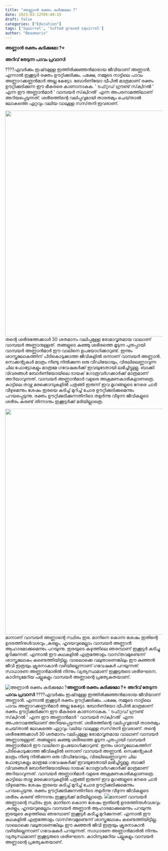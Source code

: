 ```yaml
---
title: "അണ്ണാൻ രക്തം കുടിക്കുമോ ?"
date: 2023-03-12T05:49:15
draft: false
categories: ["Education"]
tags: ['Squirrel', 'tufted ground squirrel']
author: "Beaumaris"
---
```


<strong>അണ്ണാൻ രക്തം കുടിക്കുമോ ?⭐</strong>

<strong>അറിവ് തേടുന്ന പാവം പ്രവാസി</strong>

????ഏവർക്കും ഇഷ്‌ടമുള്ള ഇത്തിരിക്കുഞ്ഞൻമാരായ ജീവിയാണ് അണ്ണാൻ. എന്നാൽ ഇക്കൂട്ടർ രക്തം ഊറ്റിക്കുടിക്കും. പക്ഷേ, നമ്മുടെ നാട്ടിലെ പാവം അണ്ണാറക്കണ്ണൻമാർ അല്ല കേട്ടോ. ബോർണിയോ ദ്വീപിൽ മാത്രമാണ് രക്തം ഊറ്റിക്കുടിക്കുന്ന ഈ ഭീകരരെ കാണാനാകുക. ' ടഫ്‌റ്റഡ് ഗ്രൗണ്ട് സ്‌ക്വിറൽ ' എന്ന ഈ അണ്ണാൻമാർ ' വാമ്പയർ സ്‌ക്വിറൽ' എന്ന അപരനാമത്തിലാണ് അറിയപ്പെടുന്നത്. ശരീരത്തിന്റെ വലിപ്പവുമായി താരതമ്യം ചെയ്‌താൽ ലോകത്തെ ഏറ്റവും വലിയ വാലുള്ള സസ്‌തനി ഇവരാണ്.

<img class="size-full wp-image-387196 aligncenter" src="https://cdn.boolokam.com/articles/2023/03/qfqf.jpg" alt="" width="720" height="720" />തന്റെ ശരീരത്തേക്കാൾ 30 ശതമാനം വലിപ്പമുള്ള രോമാവൃതമായ വാലാണ് വാമ്പയർ അണ്ണാനുള്ളത്. തങ്ങളുടെ കുഞ്ഞു ശരീരത്തെ മൂടുന്ന പുതപ്പായി വാമ്പയർ അണ്ണാൻമാർ ഈ വാലിനെ ഉപയോഗിക്കാറുണ്ട്. ഇന്നും ശാസ്ത്രലോകത്തിന് പിടികൊടുക്കാത്ത ജീവികളിൽ ഒന്നാണ് വാമ്പയർ അണ്ണാൻ. സെക്കന്റുകൾ മാത്രം നീണ്ടു നിൽക്കുന്ന ഒരു വീഡിയോയും, വിരലിലെണ്ണാവുന്ന ചില ഫോട്ടോകളും മാത്രമേ ഗവേഷകർക്ക് ഇവയുടേതായി ലഭിച്ചിട്ടുള്ളു. ബാക്കി വിവരങ്ങൾ ബോർണിയോയിലെ ദായക് ഗോത്രവർഗക്കാർക്ക് മാത്രമാണ് അറിയാവുന്നത്. വാമ്പയർ അണ്ണാൻമാർ വളരെ അക്രമണകാരികളാണത്രെ. കാട്ടിലെ താഴ്ന്ന മരക്കൊമ്പുകളിൽ പതുങ്ങി ഇരുന്ന് ഇവ മൃഗങ്ങളുടെ നേരെ ചാടി വീഴുമെന്നും ശേഷം ഇരയെ കടിച്ച് മുറിച്ച് ചോര ഊറ്റിക്കുടിക്കുമെന്നും പറയപ്പെടുന്നു. രക്തം ഊറ്റിക്കുടിക്കുന്നതിനിടെ തളർന്നു വീഴുന്ന ജീവികളുടെ ശരീരം കരണ്ട് തിന്നാനും ഇക്കൂട്ടർക്ക് മടിയില്ലാത്രെ.

<img class="size-full wp-image-387197 aligncenter" src="https://cdn.boolokam.com/articles/2023/03/fqf.jpg" alt="" width="720" height="720" />മാനാണ് വാമ്പയർ അണ്ണാന്റെ സ്ഥിരം ഇര. മാനിനെ കൊന്ന ശേഷം ഇതിന്റെ ഉദരത്തിനുൾവശവും ,കരളും, ഹൃദയവുമെല്ലാം വാമ്പയർ അണ്ണാൻ ആഹാരമാക്കുമെന്നും പറയുന്നു. ഇരയുടെ കഴുത്തിലെ ഞരമ്പാണ് ഇക്കൂട്ടർ കടിച്ചു മുറിക്കുന്നത്. എന്നാൽ ഈ കഥകളിൽ എത്രത്തോളം വാസ്‌തവമുണ്ടെന്ന് ശാസ്ത്രലോകം കണ്ടെത്തിയിട്ടില്ല. വാലൊക്കെ വലുതാണെങ്കിലും ഈ കുഞ്ഞൻ ജീവി ഇത്രയും ക്രൂരനാകാൻ വഴിയില്ലെന്നാണ് ഗവേഷകർ പറയുന്നത്. സാധാരണ അണ്ണാൻമാരിൽ നിന്നും വ്യത്യസ്ഥമാണ് ഇക്കൂട്ടരുടെ ശരീരഘടന. കാഠിന്യമേറിയ പല്ലുകളും വാമ്പയർ അണ്ണാന്റെ പ്രത്യേകതയാണ്.


![അണ്ണാൻ രക്തം കുടിക്കുമോ ?](https://cdn.boolokam.com/articles/2023/03/qfqf.jpg)**അണ്ണാൻ രക്തം കുടിക്കുമോ ?⭐** **അറിവ് തേടുന്ന പാവം പ്രവാസി** ????ഏവർക്കും ഇഷ്‌ടമുള്ള ഇത്തിരിക്കുഞ്ഞൻമാരായ ജീവിയാണ് അണ്ണാൻ. എന്നാൽ ഇക്കൂട്ടർ രക്തം ഊറ്റിക്കുടിക്കും. പക്ഷേ, നമ്മുടെ നാട്ടിലെ പാവം അണ്ണാറക്കണ്ണൻമാർ അല്ല കേട്ടോ. ബോർണിയോ ദ്വീപിൽ മാത്രമാണ് രക്തം ഊറ്റിക്കുടിക്കുന്ന ഈ ഭീകരരെ കാണാനാകുക. ' ടഫ്‌റ്റഡ് ഗ്രൗണ്ട് സ്‌ക്വിറൽ ' എന്ന ഈ അണ്ണാൻമാർ ' വാമ്പയർ സ്‌ക്വിറൽ' എന്ന അപരനാമത്തിലാണ് അറിയപ്പെടുന്നത്. ശരീരത്തിന്റെ വലിപ്പവുമായി താരതമ്യം ചെയ്‌താൽ ലോകത്തെ ഏറ്റവും വലിയ വാലുള്ള സസ്‌തനി ഇവരാണ്. തന്റെ ശരീരത്തേക്കാൾ 30 ശതമാനം വലിപ്പമുള്ള രോമാവൃതമായ വാലാണ് വാമ്പയർ അണ്ണാനുള്ളത്. തങ്ങളുടെ കുഞ്ഞു ശരീരത്തെ മൂടുന്ന പുതപ്പായി വാമ്പയർ അണ്ണാൻമാർ ഈ വാലിനെ ഉപയോഗിക്കാറുണ്ട്. ഇന്നും ശാസ്ത്രലോകത്തിന് പിടികൊടുക്കാത്ത ജീവികളിൽ ഒന്നാണ് വാമ്പയർ അണ്ണാൻ. സെക്കന്റുകൾ മാത്രം നീണ്ടു നിൽക്കുന്ന ഒരു വീഡിയോയും, വിരലിലെണ്ണാവുന്ന ചില ഫോട്ടോകളും മാത്രമേ ഗവേഷകർക്ക് ഇവയുടേതായി ലഭിച്ചിട്ടുള്ളു. ബാക്കി വിവരങ്ങൾ ബോർണിയോയിലെ ദായക് ഗോത്രവർഗക്കാർക്ക് മാത്രമാണ് അറിയാവുന്നത്. വാമ്പയർ അണ്ണാൻമാർ വളരെ അക്രമണകാരികളാണത്രെ. കാട്ടിലെ താഴ്ന്ന മരക്കൊമ്പുകളിൽ പതുങ്ങി ഇരുന്ന് ഇവ മൃഗങ്ങളുടെ നേരെ ചാടി വീഴുമെന്നും ശേഷം ഇരയെ കടിച്ച് മുറിച്ച് ചോര ഊറ്റിക്കുടിക്കുമെന്നും പറയപ്പെടുന്നു. രക്തം ഊറ്റിക്കുടിക്കുന്നതിനിടെ തളർന്നു വീഴുന്ന ജീവികളുടെ ശരീരം കരണ്ട് തിന്നാനും ഇക്കൂട്ടർക്ക് മടിയില്ലാത്രെ. ![](https://cdn.boolokam.com/articles/2023/03/fqf.jpg)മാനാണ് വാമ്പയർ അണ്ണാന്റെ സ്ഥിരം ഇര. മാനിനെ കൊന്ന ശേഷം ഇതിന്റെ ഉദരത്തിനുൾവശവും ,കരളും, ഹൃദയവുമെല്ലാം വാമ്പയർ അണ്ണാൻ ആഹാരമാക്കുമെന്നും പറയുന്നു. ഇരയുടെ കഴുത്തിലെ ഞരമ്പാണ് ഇക്കൂട്ടർ കടിച്ചു മുറിക്കുന്നത്. എന്നാൽ ഈ കഥകളിൽ എത്രത്തോളം വാസ്‌തവമുണ്ടെന്ന് ശാസ്ത്രലോകം കണ്ടെത്തിയിട്ടില്ല. വാലൊക്കെ വലുതാണെങ്കിലും ഈ കുഞ്ഞൻ ജീവി ഇത്രയും ക്രൂരനാകാൻ വഴിയില്ലെന്നാണ് ഗവേഷകർ പറയുന്നത്. സാധാരണ അണ്ണാൻമാരിൽ നിന്നും വ്യത്യസ്ഥമാണ് ഇക്കൂട്ടരുടെ ശരീരഘടന. കാഠിന്യമേറിയ പല്ലുകളും വാമ്പയർ അണ്ണാന്റെ പ്രത്യേകതയാണ്.
